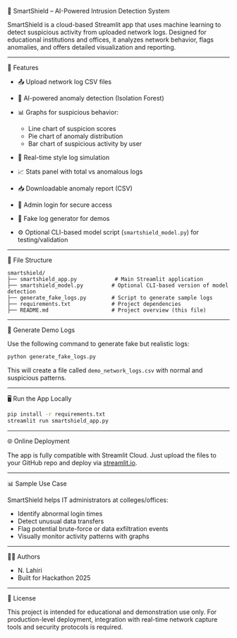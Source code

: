 🔐 SmartShield – AI-Powered Intrusion Detection System

SmartShield is a cloud-based Streamlit app that uses machine learning to detect suspicious activity from uploaded network logs. Designed for educational institutions and offices, it analyzes network behavior, flags anomalies, and offers detailed visualization and reporting.

---

🚀 Features

* 📤 Upload network log CSV files
* 🤖 AI-powered anomaly detection (Isolation Forest)
* 📊 Graphs for suspicious behavior:

  * Line chart of suspicion scores
  * Pie chart of anomaly distribution
  * Bar chart of suspicious activity by user
* 📡 Real-time style log simulation
* 📈 Stats panel with total vs anomalous logs
* 📥 Downloadable anomaly report (CSV)
* 🔐 Admin login for secure access
* 🧪 Fake log generator for demos
* ⚙️ Optional CLI-based model script (`smartshield_model.py`) for testing/validation

---

📁 File Structure

```
smartshield/
├── smartshield_app.py            # Main Streamlit application
├── smartshield_model.py         # Optional CLI-based version of model detection
├── generate_fake_logs.py        # Script to generate sample logs
├── requirements.txt             # Project dependencies
├── README.md                    # Project overview (this file)
```

---

🧪 Generate Demo Logs

Use the following command to generate fake but realistic logs:

```bash
python generate_fake_logs.py
```

This will create a file called `demo_network_logs.csv` with normal and suspicious patterns.

---

🖥️ Run the App Locally

```bash
pip install -r requirements.txt
streamlit run smartshield_app.py
```

---

🌐 Online Deployment

The app is fully compatible with Streamlit Cloud. Just upload the files to your GitHub repo and deploy via [streamlit.io](https://streamlit.io).

---

📊 Sample Use Case

SmartShield helps IT administrators at colleges/offices:

* Identify abnormal login times
* Detect unusual data transfers
* Flag potential brute-force or data exfiltration events
* Visually monitor activity patterns with graphs

---

👨‍💻 Authors

* N. Lahiri
* Built for Hackathon 2025

---

📜 License

This project is intended for educational and demonstration use only. For production-level deployment, integration with real-time network capture tools and security protocols is required.
